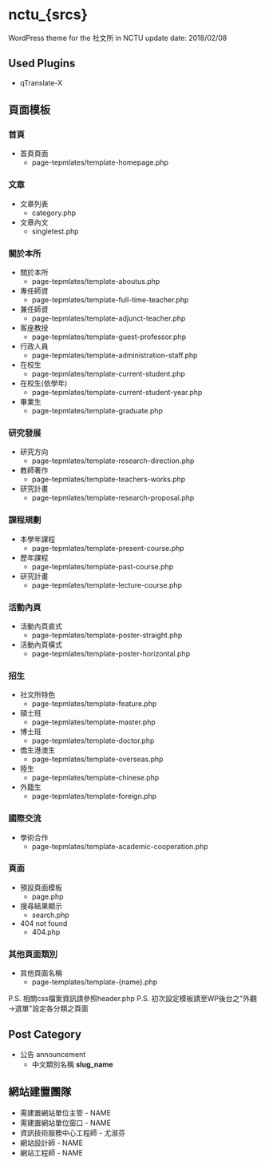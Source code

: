 # nctu_{srcs}
WordPress theme for the 社文所 in NCTU
update date: 2018/02/08


## Used Plugins
- qTranslate-X

## 頁面模板

### 首頁
- 首頁頁面
	- page-tepmlates/template-homepage.php

### 文章
- 文章列表
	- category.php
- 文章內文
	- singletest.php

### 關於本所
- 關於本所
	- page-tepmlates/template-aboutus.php
- 專任師資
	- page-tepmlates/template-full-time-teacher.php
- 兼任師資
	- page-tepmlates/template-adjunct-teacher.php
- 客座教授
	- page-tepmlates/template-guest-professor.php
- 行政人員
	- page-tepmlates/template-administration-staff.php
- 在校生
	- page-tepmlates/template-current-student.php
- 在校生(依學年)
	- page-tepmlates/template-current-student-year.php
- 畢業生
	- page-tepmlates/template-graduate.php

### 研究發展
- 研究方向
	- page-tepmlates/template-research-direction.php
- 教師著作
	- page-tepmlates/template-teachers-works.php
- 研究計畫
	- page-tepmlates/template-research-proposal.php

### 課程規劃
- 本學年課程
	- page-tepmlates/template-present-course.php
- 歷年課程
	- page-tepmlates/template-past-course.php
- 研究計畫
	- page-tepmlates/template-lecture-course.php

### 活動內頁
- 活動內頁直式
	- page-tepmlates/template-poster-straight.php
- 活動內頁橫式
	- page-tepmlates/template-poster-horizontal.php

### 招生
- 社文所特色
	- page-tepmlates/template-feature.php
- 碩士班
	- page-tepmlates/template-master.php
- 博士班
	- page-tepmlates/template-doctor.php
- 僑生港澳生
	- page-tepmlates/template-overseas.php
- 陸生
	- page-tepmlates/template-chinese.php
- 外籍生
	- page-tepmlates/template-foreign.php

### 國際交流
- 學術合作
	- page-tepmlates/template-academic-cooperation.php


### 頁面
- 預設頁面模板
	- page.php
- 搜尋結果顯示
	- search.php
- 404 not found
	- 404.php

### 其他頁面類別
- 其他頁面名稱
	- page-templates/template-{name}.php

P.S. 相關css檔案資訊請參照header.php
P.S. 初次設定模板請至WP後台之"外觀→選單"設定各分類之頁面

## Post Category
- 公告 announcement
	- 中文類別名稱 **slug_name**


## 網站建置團隊
- 需建置網站單位主管 - NAME
- 需建置網站單位窗口 - NAME
- 資訊技術服務中心工程師 - 尤淑芬
- 網站設計師 - NAME
- 網站工程師 - NAME
